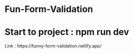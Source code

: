 # Fun-Form-Validation
<h1>Start to project : npm run dev</h1>
Link : https://funny-form-validation.netlify.app/
